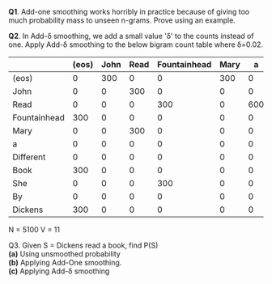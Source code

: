 **Q1**. Add-one smoothing works horribly in practice because of giving too much probability mass to unseen n-grams. Prove using an example.

**Q2**. In Add-&delta; smoothing, we add a small value '&delta;' to the counts instead of one. Apply Add-&delta; smoothing to the below bigram count table where &delta;=0.02.

|   |(eos)|John|Read|Fountainhead|Mary|a|Different|Book|She|By|Dickens|
|---|---|---|---|---|---|---|---|---|---|---|---|
|(eos)|0   |300 |0   |0   |300	|0   |0   |0   |300   |0   |0   |
|John |0   |0   |300 |0   |0   |0   |0   |0   |0   |0   |0   |
|Read |0   |0   |0   |300 |0   |600 |0   |0   |0   |0   |0   |
|Fountainhead|300 |0   |0   |0   |0   |0   |0   |0   |0   |0   |0   |
|Mary |0   |0   |300|0   |0   |0   |0   |0   |0   |0   |0   |
|a | 0  |0   |0   |0   |0   |0   |300 |300 |0   |0   |0   |
|Different|0   |0   |0   |0   |0   |0   |0   |300 |0   |0   |0   |
|Book |300 |0   |0   |0   |0   |0   |0   |0   |0   |300 |0   |
|She|0   |0   |0   |300 |0   |0   |0   |0   |0   |0   |0   |0   |
|By |0   |0   |0   |0   |0   |0   |0   |0   |0   |0   |0   |300 |
|Dickens|300 |0   |0   |0   |0   |0   |0   |0   |0   |0   |0   |

N = 5100 V = 11


Q3. Given S = Dickens read a book, find P(S)</br>
**(a)** Using unsmoothed probability</br>
**(b)** Applying Add-One smoothing.</br>
**(c)** Applying Add-&delta; smoothing</br>